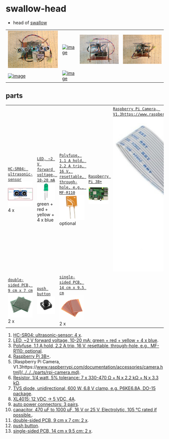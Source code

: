 # swallow-head

- head of [swallow](./swallow.md)

|   |   |   |   |
| --- | --- | --- | --- |
| [![image](https://github.com/kamangir/assets2/blob/main/swallow/design/head-v1/01.jpg?raw=true)](https://github.com/kamangir/assets2/blob/main/swallow/design/head-v1/01.jpg?raw=true) | [![image](https://github.com/kamangir/assets2/blob/main/swallow/design/head-v1/02.jpg?raw=true)](https://github.com/kamangir/assets2/blob/main/swallow/design/head-v1/02.jpg?raw=true) | [![image](https://github.com/kamangir/assets2/blob/main/swallow/design/head-v1/03.jpg?raw=true)](https://github.com/kamangir/assets2/blob/main/swallow/design/head-v1/03.jpg?raw=true) | [![image](https://github.com/kamangir/assets2/blob/main/swallow/design/head-v1/04.jpg?raw=true)](https://github.com/kamangir/assets2/blob/main/swallow/design/head-v1/04.jpg?raw=true) |
| [![image](https://github.com/kamangir/assets2/blob/main/swallow/design/head-v1/05.jpg?raw=true)](https://github.com/kamangir/assets2/blob/main/swallow/design/head-v1/05.jpg?raw=true) | [![image](https://github.com/kamangir/assets2/blob/main/swallow/design/head-v1/06.jpg?raw=true)](https://github.com/kamangir/assets2/blob/main/swallow/design/head-v1/06.jpg?raw=true) |  |  |

## parts

|   |   |   |   |   |   |   |   |   |   |
| --- | --- | --- | --- | --- | --- | --- | --- | --- | --- |
| [`HC-SR04: ultrasonic-sensor`](../../../parts/ultrasonic-sensor.md) [![image](https://github.com/kamangir/assets2/raw/main/bluer-sbc/parts/HC-SR04.jpg?raw=true)](../../../parts/ultrasonic-sensor.md) 4 x | [`LED, ~2 V forward voltage, 10-20 mA`](../../../parts/LED.md) [![image](https://github.com/kamangir/assets2/raw/main/bluer-sbc/parts/led.png?raw=true)](../../../parts/LED.md) green + red + yellow + 4 x blue | [`Polyfuse, 1.1 A hold, 2.2 A trip, 16 V, resettable, through-hole, e.g., MF-R110`](../../../parts/Polyfuse.md) [![image](https://github.com/kamangir/assets2/raw/main/bluer-sbc/parts/polyfuse.png?raw=true)](../../../parts/Polyfuse.md) optional | [`Raspberry Pi 3B+`](../../../parts/rpi3bp.md) [![image](https://github.com/kamangir/assets2/raw/main/bluer-sbc/parts/rpi3bplus.png?raw=true)](../../../parts/rpi3bp.md)  | [`Raspberry Pi Camera, V1.3https://www.raspberrypi.com/documentation/accessories/camera.html`](../../../parts/rpi-camera.md) [![image](https://github.com/kamangir/assets2/raw/main/bluer-sbc/parts/rpi-camera.jpg?raw=true)](../../../parts/rpi-camera.md)  | [`Resistor, 1/4 watt, 5% tolerance`](../../../parts/resistor.md) [![image](https://github.com/kamangir/assets2/raw/main/bluer-sbc/parts/resistor.png?raw=true)](../../../parts/resistor.md) 7 x 330-470 Ω + N x 2.2 kΩ + N x 3.3 kΩ | [`TVS diode, unidirectional, 600 W, 6.8 V clamp, e.g. P6KE6.8A, DO-15 package`](../../../parts/TVS-diode.md) [![image](https://github.com/kamangir/assets2/raw/main/bluer-sbc/parts/TVSdiode.png?raw=true)](../../../parts/TVS-diode.md)  | [`XL4015: 12 VDC -> 5 VDC, 4A`](../../../parts/XL4015.md) [![image](https://github.com/kamangir/assets2/raw/main/bluer-sbc/parts/XL4015.png?raw=true)](../../../parts/XL4015.md)  | [`auto power connectors`](../../../parts/connector.md) [![image](https://github.com/kamangir/assets2/raw/main/bluer-sbc/parts/connector.jpg?raw=true)](../../../parts/connector.md) 3 pairs | [`capacitor, 470 μF to 1000 μF, 16 V or 25 V, Electrolytic, 105 °C rated if possible.`](../../../parts/470-mF.md) [![image](https://github.com/kamangir/assets2/raw/main/bluer-sbc/parts/capacitor.png?raw=true)](../../../parts/470-mF.md)  |
| [`double-sided PCB, 9 cm x 7 cm`](../../../parts/PCB-double-9x7.md) [![image](https://github.com/kamangir/assets2/raw/main/bluer-sbc/parts/PCB-double-9x7.jpeg?raw=true)](../../../parts/PCB-double-9x7.md) 2 x | [`push button`](../../../parts/pushbutton.md) [![image](https://github.com/kamangir/assets2/raw/main/bluer-sbc/parts/pushbutton.png?raw=true)](../../../parts/pushbutton.md)  | [`single-sided PCB, 14 cm x 9.5 cm`](../../../parts/PCB-single-14x9_5.md) [![image](https://github.com/kamangir/assets2/raw/main/bluer-sbc/parts/pcb-14x9_5cm.jpg?raw=true)](../../../parts/PCB-single-14x9_5.md) 2 x |  |  |  |  |  |  |  |

1. [HC-SR04: ultrasonic-sensor: 4 x](../../../parts/ultrasonic-sensor.md).
1. [LED, ~2 V forward voltage, 10-20 mA: green + red + yellow + 4 x blue](../../../parts/LED.md).
1. [Polyfuse, 1.1 A hold, 2.2 A trip, 16 V, resettable, through-hole, e.g., MF-R110: optional](../../../parts/Polyfuse.md).
1. [Raspberry Pi 3B+](../../../parts/rpi3bp.md).
1. [Raspberry Pi Camera, V1.3https://www.raspberrypi.com/documentation/accessories/camera.html](../../../parts/rpi-camera.md).
1. [Resistor, 1/4 watt, 5% tolerance: 7 x 330-470 Ω + N x 2.2 kΩ + N x 3.3 kΩ](../../../parts/resistor.md).
1. [TVS diode, unidirectional, 600 W, 6.8 V clamp, e.g. P6KE6.8A, DO-15 package](../../../parts/TVS-diode.md).
1. [XL4015: 12 VDC -> 5 VDC, 4A](../../../parts/XL4015.md).
1. [auto power connectors: 3 pairs](../../../parts/connector.md).
1. [capacitor, 470 μF to 1000 μF, 16 V or 25 V, Electrolytic, 105 °C rated if possible.](../../../parts/470-mF.md).
1. [double-sided PCB, 9 cm x 7 cm: 2 x](../../../parts/PCB-double-9x7.md).
1. [push button](../../../parts/pushbutton.md).
1. [single-sided PCB, 14 cm x 9.5 cm: 2 x](../../../parts/PCB-single-14x9_5.md).
